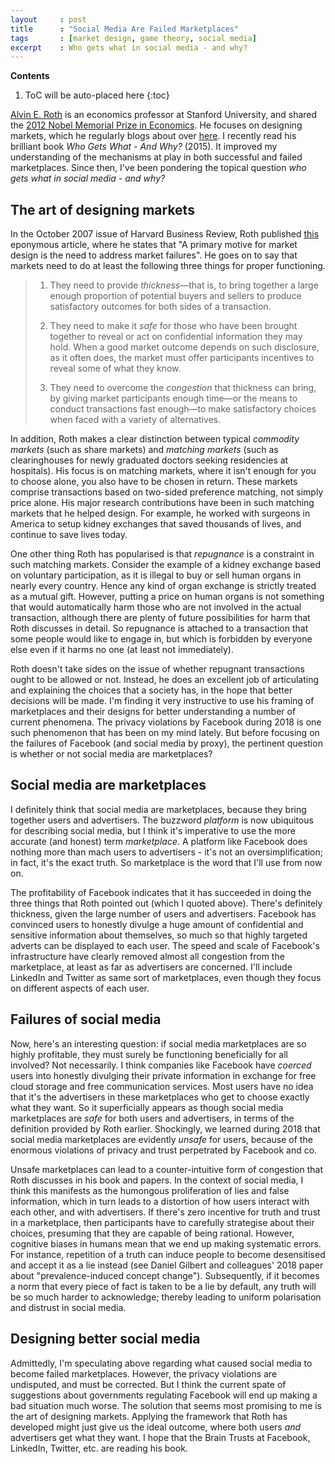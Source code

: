 ```yaml
---
layout     : post
title      : "Social Media Are Failed Marketplaces"
tags       : [market design, game theory, social media]
excerpt    : Who gets what in social media - and why?
---
```


**Contents**
1. ToC will be auto-placed here
{:toc}


[Alvin E. Roth][rothhome] is an economics professor at Stanford University, and
shared the [2012 Nobel Memorial Prize in Economics][rothnobel]. He focuses on
designing markets, which he regularly blogs about over [here][rothblog]. I
recently read his brilliant book *Who Gets What - And Why?* (2015). It improved
my understanding of the mechanisms at play in both successful and failed
marketplaces. Since then, I've been pondering the topical question *who gets
what in social media - and why?*

[rothhome]:  https://web.stanford.edu/~alroth/
[rothnobel]: https://www.nobelprize.org/prizes/economic-sciences/2012/roth/facts/
[rothblog]:  https://marketdesigner.blogspot.com/


## The art of designing markets

In the October 2007 issue of Harvard Business Review, Roth published
[this][rothpaper] eponymous article, where he states that "A primary motive for
market design is the need to address market failures". He goes on to say that
markets need to do at least the following three things for proper functioning.

> 1. They need to provide *thickness*—that is, to bring together a large enough
> proportion of potential buyers and sellers to produce satisfactory outcomes
> for both sides of a transaction.
>
> 2. They need to make it *safe* for those who have been brought together to
> reveal or act on confidential information they may hold. When a good market
> outcome depends on such disclosure, as it often does, the market must offer
> participants incentives to reveal some of what they know.
>
> 3. They need to overcome the *congestion* that thickness can bring, by giving
> market participants enough time—or the means to conduct transactions fast
> enough—to make satisfactory choices when faced with a variety of alternatives.

[rothpaper]: https://hbr.org/2007/10/the-art-of-designing-markets

In addition, Roth makes a clear distinction between typical *commodity markets*
(such as share markets) and *matching markets* (such as clearinghouses for
newly graduated doctors seeking residencies at hospitals). His focus is on
matching markets, where it isn't enough for you to choose alone, you also have
to be chosen in return. These markets comprise transactions based on two-sided
preference matching, not simply price alone. His major research contributions
have been in such matching markets that he helped design. For example, he
worked with surgeons in America to setup kidney exchanges that saved thousands
of lives, and continue to save lives today.

One other thing Roth has popularised is that *repugnance* is a constraint in
such matching markets. Consider the example of a kidney exchange based on
voluntary participation, as it is illegal to buy or sell human organs in nearly
every country. Hence any kind of organ exchange is strictly treated as a mutual
gift. However, putting a price on human organs is not something that would
automatically harm those who are not involved in the actual transaction,
although there are plenty of future possibilities for harm that Roth discusses
in detail. So repugnance is attached to a transaction that some people would
like to engage in, but which is forbidden by everyone else even if it harms no
one (at least not immediately).

Roth doesn't take sides on the issue of whether repugnant transactions ought to
be allowed or not. Instead, he does an excellent job of articulating and
explaining the choices that a society has, in the hope that better decisions
will be made. I'm finding it very instructive to use his framing of
marketplaces and their designs for better understanding a number of current
phenomena. The privacy violations by Facebook during 2018 is one such
phenomenon that has been on my mind lately. But before focusing on the failures
of Facebook (and social media by proxy), the pertinent question is whether or
not social media are marketplaces?


## Social media are marketplaces

I definitely think that social media are marketplaces, because they bring
together users and advertisers. The buzzword *platform* is now ubiquitous for
describing social media, but I think it's imperative to use the more accurate
(and honest) term *marketplace*. A platform like Facebook does nothing more
than mach users to advertisers - it's not an oversimplification; in fact, it's
the exact truth. So marketplace is the word that I'll use from now on.

The profitability of Facebook indicates that it has succeeded in doing the
three things that Roth pointed out (which I quoted above). There's definitely
thickness, given the large number of users and advertisers. Facebook has
convinced users to honestly divulge a huge amount of confidential and sensitive
information about themselves, so much so that highly targeted adverts can be
displayed to each user. The speed and scale of Facebook's infrastructure have
clearly removed almost all congestion from the marketplace, at least as far as
advertisers are concerned. I'll include LinkedIn and Twitter as same sort of
marketplaces, even though they focus on different aspects of each user.


## Failures of social media

Now, here's an interesting question: if social media marketplaces are so highly
profitable, they must surely be functioning beneficially for all involved? Not
necessarily. I think companies like Facebook have *coerced* users into honestly
divulging their private information in exchange for free cloud storage and free
communication services. Most users have no idea that it's the advertisers in
these marketplaces who get to choose exactly what they want. So it
superficially appears as though social media marketplaces are *safe* for both
users and advertisers, in terms of the definition provided by Roth
earlier. Shockingly, we learned during 2018 that social media marketplaces are
evidently *unsafe* for users, because of the enormous violations of privacy and
trust perpetrated by Facebook and co.

Unsafe marketplaces can lead to a counter-intuitive form of congestion that
Roth discusses in his book and papers. In the context of social media, I think
this manifests as the humongous proliferation of lies and false information,
which in turn leads to a distortion of how users interact with each other, and
with advertisers. If there's zero incentive for truth and trust in a
marketplace, then participants have to carefully strategise about their
choices, presuming that they are capable of being rational. However, cognitive
biases in humans mean that we end up making systematic errors. For instance,
repetition of a truth can induce people to become desensitised and accept it as
a lie instead (see Daniel Gilbert and colleagues' 2018 paper about
"prevalence-induced concept change"). Subsequently, if it becomes a norm that
every piece of fact is taken to be a lie by default, any truth will be so much
harder to acknowledge; thereby leading to uniform polarisation and distrust in
social media.


## Designing better social media

Admittedly, I'm speculating above regarding what caused social media to become
failed marketplaces. However, the privacy violations are undisputed, and must
be corrected. But I think the current spate of suggestions about governments
regulating Facebook will end up making a bad situation much worse. The solution
that seems most promising to me is the art of designing markets. Applying the
framework that Roth has developed might just give us the ideal outcome, where
both users *and* advertisers get what they want. I hope that the Brain Trusts
at Facebook, LinkedIn, Twitter, etc. are reading his book.
